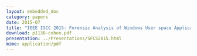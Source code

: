 ```yaml
---
layout: embedded_doc
category: papers
date: 2015-07
title: "IEEE ISCC 2015: Forensic Analysis of Windows User space Applications through Heap allocations."
download: p1138-cohen.pdf
presentation: ../Presentations/SFCS2015.html
mime: application/pdf
---
```

